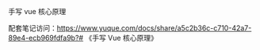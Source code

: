 
手写 vue 核心原理

配套笔记访问：https://www.yuque.com/docs/share/a5c2b36c-c710-42a7-89e4-ecb969fdfa9b?# 《手写 Vue 核心原理》
